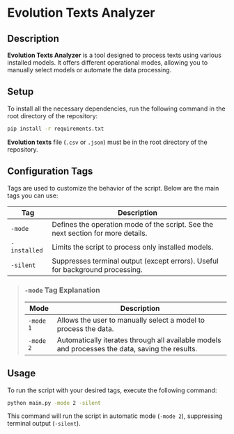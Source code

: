 # Evolution Texts Analyzer

## Description

**Evolution Texts Analyzer** is a tool designed to process texts using various installed models. It offers different operational modes, allowing you to manually select models or automate the data processing.

## Setup
To install all the necessary dependencies, run the following command in the root directory of the repository:

```bash
pip install -r requirements.txt
```

**Evolution texts** file (`.csv` or `.json`) must be in the root directory of the repository.

## Configuration Tags
Tags are used to customize the behavior of the script. Below are the main tags you can use:

| Tag | Description |
| ---- | ---------- |
| `-mode` | Defines the operation mode of the script. See the next section for more details.|
| `-installed` | Limits the script to process only installed models. |
| `-silent` |Suppresses terminal output (except errors). Useful for background processing. |
>### `-mode` Tag Explanation
>| Mode | Description |
>| ---- | ---------- |
>| `-mode 1` | Allows the user to manually select a model to process the data. |
>| `-mode 2` | Automatically iterates through all available models and processes the data, saving the results. |

## Usage
To run the script with your desired tags, execute the following command:
```bash
python main.py -mode 2 -silent
```
This command will run the script in automatic mode (`-mode 2`), suppressing terminal output (`-silent`).